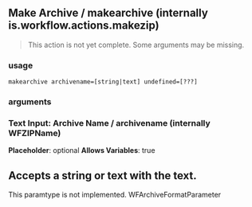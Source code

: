 
## Make Archive / makearchive (internally is.workflow.actions.makezip)

> This action is not yet complete. Some arguments may be missing.


### usage
`makearchive archivename=[string|text] undefined=[???]`

### arguments
### Text Input: Archive Name / archivename (internally WFZIPName)
**Placeholder**: optional
**Allows Variables**: true


Accepts a string 
or text
with the text.
---
This paramtype is not implemented. WFArchiveFormatParameter
